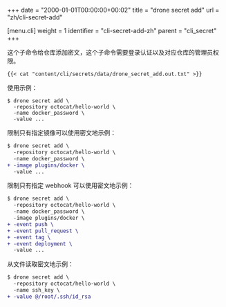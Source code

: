 +++
date = "2000-01-01T00:00:00+00:02"
title = "drone secret add"
url = "zh/cli-secret-add"

[menu.cli]
  weight = 1
  identifier = "cli-secret-add-zh"
  parent = "cli_secret"
+++

<!--This subcommand adds a secret to your repository secret store. Please note this command requires administrative privilege to the repository.-->

这个子命令给仓库添加密文，这个子命令需要登录认证以及对应仓库的管理员权限。

```text
{{< cat "content/cli/secrets/data/drone_secret_add.out.txt" >}}
```

使用示例：

```text
$ drone secret add \
  -repository octocat/hello-world \
  -name docker_password \
  -value ...
```

<!--Example usage limits the secret to a specific image:-->

限制只有指定镜像可以使用密文地示例：

```diff
$ drone secret add \
  -repository octocat/hello-world \
  -name docker_password \
+ -image plugins/docker \
  -value ...
```

<!--Example usage limits the secret to specific hook events:-->

限制只有指定 webhook 可以使用密文地示例：

```diff
$ drone secret add \
  -repository octocat/hello-world \
  -name docker_password \
  -image plugins/docker \
+ -event push \
+ -event pull_request \
+ -event tag \
+ -event deployment \
  -value ...
```

<!--Example usage adds the secret from a file:-->

从文件读取密文地示例：

```diff
$ drone secret add \
  -repository octocat/hello-world \
  -name ssh_key \
+ -value @/root/.ssh/id_rsa
```
